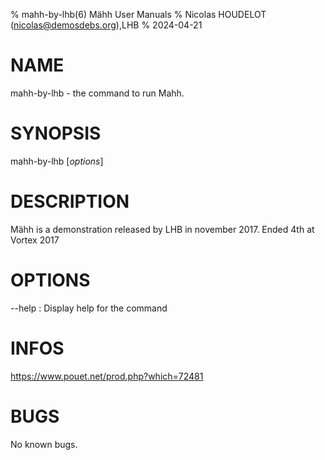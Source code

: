 % mahh-by-lhb(6) Mähh User Manuals
% Nicolas HOUDELOT (nicolas@demosdebs.org),LHB
% 2024-04-21

# NAME
mahh-by-lhb - the command to run Mahh.

# SYNOPSIS
mahh-by-lhb [*options*]

# DESCRIPTION
Mähh is a demonstration released by LHB in november 2017.
Ended 4th at Vortex 2017

# OPTIONS
\--help
:   Display help for the command

# INFOS
https://www.pouet.net/prod.php?which=72481

# BUGS
No known bugs.
